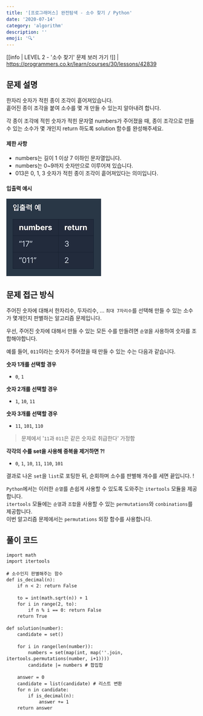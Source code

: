 ```yaml
---
title: '[프로그래머스] 완전탐색 - 소수 찾기 / Python'
date: '2020-07-14'
category: 'algorithm'
description: ''
emoji: '🔍'
---
```


[[info | LEVEL 2 - '소수 찾기' 문제 보러 가기 !]]
| https://programmers.co.kr/learn/courses/30/lessons/42839

## 문제 설명

한자리 숫자가 적힌 종이 조각이 흩어져있습니다.  
흩어진 종이 조각을 붙여 소수를 몇 개 만들 수 있는지 알아내려 합니다.

각 종이 조각에 적힌 숫자가 적힌 문자열 numbers가 주어졌을 때, 종이 조각으로 만들 수 있는 소수가 몇 개인지 return 하도록 solution 함수를 완성해주세요.

#### 제한 사항

- numbers는 길이 1 이상 7 이하인 문자열입니다.
- numbers는 0~9까지 숫자만으로 이루어져 있습니다.
- 013은 0, 1, 3 숫자가 적힌 종이 조각이 흩어져있다는 의미입니다.

#### 입출력 예시

![입출력 예시](./images/example.png)

## 문제 접근 방식

주어진 숫자에 대해서 한자리수, 두자리수, ... `최대 7자리수`를 선택해 만들 수 있는 소수가 몇개인지 판별하는 알고리즘 문제입니다.

우선, 주어진 숫자에 대해서 만들 수 있는 모든 수를 만들려면 `순열`을 사용하여 숫자를 조합해야합니다.

예를 들어, `011`이라는 숫자가 주어졌을 때 만들 수 있는 수는 다음과 같습니다.

**숫자 1개를 선택할 경우**

- `0`, `1`

**숫자 2개를 선택할 경우**

- `1`, `10`, `11`

**숫자 3개를 선택할 경우**

- `11`, `101`, `110`

> 문제에서 '`11`과 `011`은 같은 숫자로 취급한다' 가정함

**각각의 수를 set을 사용해 중복을 제거하면 ?!**

- `0`, `1`, `10`, `11`, `110`, `101`

결과로 나온 `set`을 `list`로 포팅한 뒤, 순회하며 소수를 판별해 개수를 세면 끝입니다. !

`Python`에서는 이러한 `순열`를 손쉽게 사용할 수 있도록 도와주는 `itertools` 모듈을 제공합니다.  
`itertools` 모듈에는 `순열`과 `조합`을 사용할 수 있는 `permutations`와 `conbinations`를 제공합니다.  
이번 알고리즘 문제에서는 `permutations` 외장 함수를 사용합니다.

## 풀이 코드

```python:title=Python
import math
import itertools

# 소수인지 판별해주는 함수
def is_decimal(n):
    if n < 2: return False

    to = int(math.sqrt(n)) + 1
    for i in range(2, to):
        if n % i == 0: return False
    return True

def solution(number):
    candidate = set()

    for i in range(len(number)):
        numbers = set(map(int, map(''.join, itertools.permutations(number, i+1))))
        candidate |= numbers # 합집합

    answer = 0
    candidate = list(candidate) # 리스트 변환
    for n in candidate:
        if is_decimal(n):
            answer += 1
    return answer
```
